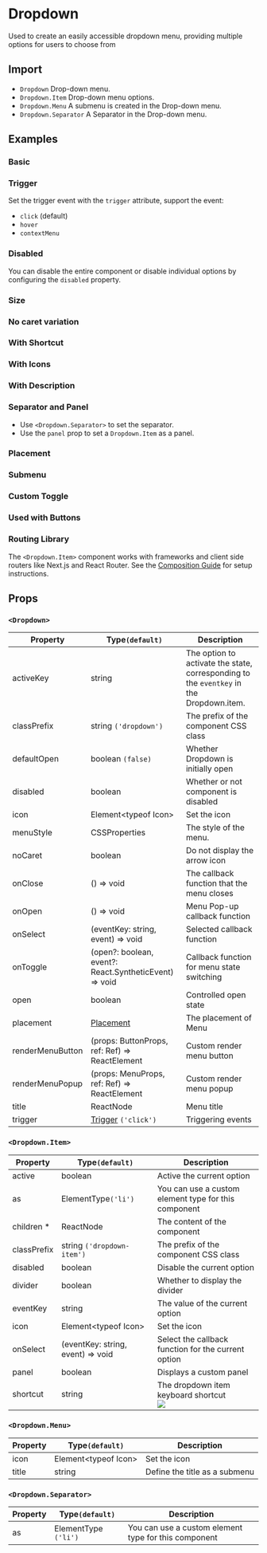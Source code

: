 # Dropdown

Used to create an easily accessible dropdown menu, providing multiple options for users to choose from

## Import

<!--{include:<import-guide>}-->

- `Dropdown` Drop-down menu.
- `Dropdown.Item` Drop-down menu options.
- `Dropdown.Menu` A submenu is created in the Drop-down menu.
- `Dropdown.Separator` A Separator in the Drop-down menu.

## Examples

### Basic

<!--{include:`basic.md`}-->

### Trigger

Set the trigger event with the `trigger` attribute, support the event:

- `click` (default)
- `hover`
- `contextMenu`

<!--{include:`trigger.md`}-->

### Disabled

You can disable the entire component or disable individual options by configuring the `disabled` property.

<!--{include:`disabled.md`}-->

### Size

<!--{include:`size.md`}-->

### No caret variation

<!--{include:`no-caret.md`}-->

### With Shortcut

<!--{include:`shortcut.md`}-->

### With Icons

<!--{include:`icons.md`}-->

### With Description

<!--{include:`description.md`}-->

### Separator and Panel

- Use `<Dropdown.Separator>` to set the separator.
- Use the `panel` prop to set a `Dropdown.Item` as a panel.

<!--{include:`custom.md`}-->

### Placement

<!--{include:`placement.md`}-->

### Submenu

<!--{include:`submenu.md`}-->

### Custom Toggle

<!--{include:`custom-toggle.md`}-->

### Used with Buttons

<!--{include:`buttons.md`}-->

### Routing Library

The `<Dropdown.Item>` component works with frameworks and client side routers like Next.js and React Router. See the [Composition Guide](https://rsuitejs.com/guide/composition/#third-party-routing-library) for setup instructions.

<!--{include:`with-router.md`}-->

## Props

### `<Dropdown>`

| Property         | Type`(default)`                                        | Description                                                                             |
| ---------------- | ------------------------------------------------------ | --------------------------------------------------------------------------------------- |
| activeKey        | string                                                 | The option to activate the state, corresponding to the `eventkey` in the Dropdown.item. |
| classPrefix      | string `('dropdown')`                                  | The prefix of the component CSS class                                                   |
| defaultOpen      | boolean `(false)`                                      | Whether Dropdown is initially open                                                      |
| disabled         | boolean                                                | Whether or not component is disabled                                                    |
| icon             | Element&lt;typeof Icon&gt;                             | Set the icon                                                                            |
| menuStyle        | CSSProperties                                          | The style of the menu.                                                                  |
| noCaret          | boolean                                                | Do not display the arrow icon                                                           |
| onClose          | () => void                                             | The callback function that the menu closes                                              |
| onOpen           | () => void                                             | Menu Pop-up callback function                                                           |
| onSelect         | (eventKey: string, event) => void                      | Selected callback function                                                              |
| onToggle         | (open?: boolean, event?: React.SyntheticEvent) => void | Callback function for menu state switching                                              |
| open             | boolean                                                | Controlled open state                                                                   |
| placement        | [Placement](#code-ts-placement-code)                   | The placement of Menu                                                                   |
| renderMenuButton | (props: ButtonProps, ref: Ref) => ReactElement         | Custom render menu button                                                               |
| renderMenuPopup  | (props: MenuProps, ref: Ref) => ReactElement           | Custom render menu popup                                                                |
| title            | ReactNode                                              | Menu title                                                                              |
| trigger          | [Trigger](#code-ts-trigger-code) `('click')`           | Triggering events                                                                       |

### `<Dropdown.Item>`

| Property    | Type`(default)`                   | Description                                          |
| ----------- | --------------------------------- | ---------------------------------------------------- |
| active      | boolean                           | Active the current option                            |
| as          | ElementType`('li')`               | You can use a custom element type for this component |
| children \* | ReactNode                         | The content of the component                         |
| classPrefix | string `('dropdown-item')`        | The prefix of the component CSS class                |
| disabled    | boolean                           | Disable the current option                           |
| divider     | boolean                           | Whether to display the divider                       |
| eventKey    | string                            | The value of the current option                      |
| icon        | Element&lt;typeof Icon&gt;        | Set the icon                                         |
| onSelect    | (eventKey: string, event) => void | Select the callback function for the current option  |
| panel       | boolean                           | Displays a custom panel                              |
| shortcut    | string                            | The dropdown item keyboard shortcut <br/>![][5.58.0] |

### `<Dropdown.Menu>`

| Property | Type`(default)`            | Description                   |
| -------- | -------------------------- | ----------------------------- |
| icon     | Element&lt;typeof Icon&gt; | Set the icon                  |
| title    | string                     | Define the title as a submenu |

### `<Dropdown.Separator>`

| Property | Type`(default)`      | Description                                          |
| -------- | -------------------- | ---------------------------------------------------- |
| as       | ElementType `('li')` | You can use a custom element type for this component |

<!--{include:(_common/types/placement8.md)}-->
<!--{include:(_common/types/trigger.md)}-->

[5.58.0]: https://img.shields.io/badge/>=-v5.58.0-blue
